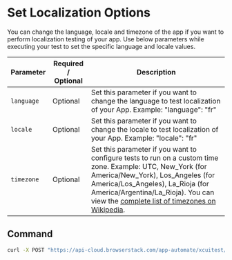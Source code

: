 # Set Localization Options

You can change the language, locale and timezone of the app if you want to perform localization testing of your app. Use below parameters while executing your test to set the specific language and locale values.

| Parameter | Required / Optional | Description |
| ---------- | ----------- | --------------- |
|`language`|Optional|Set this parameter if you want to change the language to test localization of your App. Example: \"language\": \"fr\"|
|`locale`|Optional|Set this parameter if you want to change the locale to test localization of your App. Example: \"locale\": \"fr\"|
|`timezone`| Optional | Set this parameter if you want to configure tests to run on a custom time zone. Example: UTC, New_York (for America/New_York), Los_Angeles (for America/Los_Angeles), La_Rioja (for America/Argentina/La_Rioja). You can view the [complete list of timezones on Wikipedia](https://en.wikipedia.org/wiki/List_of_tz_database_time_zones). |




## Command

```bash
curl -X POST "https://api-cloud.browserstack.com/app-automate/xcuitest/build" -d "{\"devices\": [\"iPhone 8 Plus-11\"], \"app\": \"bs://<hashed appid>\", \"language\" : \"fr\", \"deviceLogs\" : \"true\", \"testSuite\": \"bs://<hashed testID>\"}" -H "Content-Type: application/json" -u "USERNAME:ACCESS-KEY"
```
